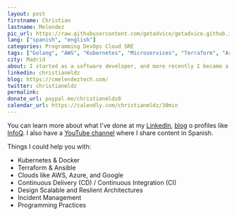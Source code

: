 ```yaml
---
layout: post
firstname: Christian
lastname: Melendez
pic_url: https://raw.githubusercontent.com/getadvice/getadvice.github.io/master/assets/profile-pics/christian-melendez.jpg
lang: ["spanish", "english"]
categories: Programming DevOps Cloud SRE
tags: ["Golang", "AWS", "Kubernetes", "Microservices", "Terraform", "Architecture", "CI/CD"]
city: Madrid
about: I started as a software developer, and more recently I became a cloud architect focused on helping companies to implement continuous delivery pipelines. I'm also a technical writer for topics around Kubernetes, containers, cloud, and DevOps. I've contributed to the community and for some companies with talks and workshops too.
linkedin: christianmldz
blog: https://cmelendeztech.com/
twitter: christianmldz
permalink: 
donate_url: paypal.me/christianmldz8
calendar_url: https://calendly.com/christianmldz/30min
---
```

You can learn more about what I've done at my [LinkedIn](https://www.linkedin.com/in/christianmldz), [blog](https://cmelendeztech.com/) o profiles like [InfoQ](https://www.infoq.com/profile/Christian-Melendez/). I also have a [YouTube channel](http://www.youtube.com/c/ChristianMelendez) where I share content in Spanish.

Things I could help you with:

- Kubernetes & Docker
- Terraform & Ansible
- Clouds like AWS, Azure, and Google
- Continuous Delivery (CD) / Continuous Integration (CI)
- Design Scalable and Reslient Architectures
- Incident Management
- Programming Practices
